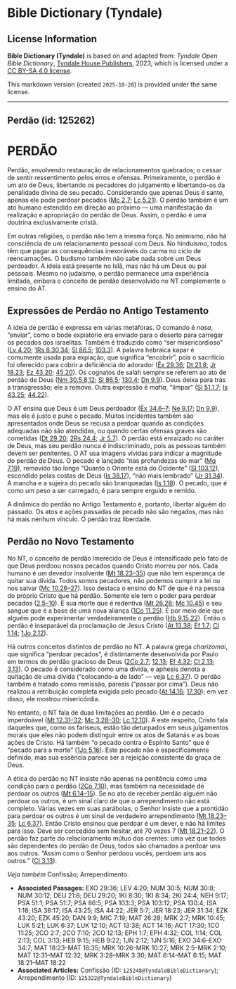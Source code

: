 # Bible Dictionary (Tyndale)

## License Information

**Bible Dictionary (Tyndale)** is based on and adapted from: _Tyndale Open Bible Dictionary_, [Tyndale House Publishers](https://tyndaleopenresources.com/), 2023, which is licensed under a [CC BY-SA 4.0 license](https://creativecommons.org/licenses/by-sa/4.0/legalcode.en).

This markdown version (created `2025-10-20`) is provided under the same license.



--------------------------------

## Perdão (id: 125262)

PERDÃO
======

Perdão, envolvendo restauração de relacionamentos quebrados; o cessar de sentir ressentimento pelos erros e ofensas. Primeiramente, o perdão é um ato de Deus, libertando os pecadores do julgamento e libertando\-os da penalidade divina de seu pecado. Considerando que apenas Deus é santo, apenas ele pode perdoar pecados ([Mc 2\.7](https://ref.ly/Mark2:7); [Lc 5\.21](https://ref.ly/Luke5:21)). O perdão também é um ato humano estendido em direção ao próximo — uma manifestação da realização e apropriação do perdão de Deus. Assim, o perdão é uma doutrina exclusivamente cristã.

Em outras religiões, o perdão não tem a mesma força. No animismo, não há consciência de um relacionamento pessoal com Deus. No hinduísmo, todos têm que pagar as consequências inexoráveis do carma no ciclo de reencarnações. O budismo também não sabe nada sobre um Deus perdoador. A ideia está presente no Islã, mas não há um Deus ou pai pessoais. Mesmo no judaísmo, o perdão permanece uma experiência limitada, embora o conceito de perdão desenvolvido no NT complemente o ensino do AT.

Expressões de Perdão no Antigo Testamento
-----------------------------------------

A ideia de perdão é expressa em várias metáforas. O comando é *nasa*, “enviar”, como o bode expiatório era enviado para o deserto para carregar os pecados dos israelitas. Também é traduzido como “ser misericordioso” ([Lv 4\.20](https://ref.ly/Lev4:20); [1Rs 8\.30,34](https://ref.ly/1Kgs8:30); [Sl 86\.5](https://ref.ly/Ps86:5); [103\.3](https://ref.ly/Ps103:3)). A palavra hebraica kapar é comumente usada para expiação, que significa “encobrir”, pois o sacrifício foi oferecido para cobrir a deficiência do adorador ([Êx 29\.36](https://ref.ly/Exod29:36); [Dt 21:8](https://ref.ly/Deut21:8); [Jr 18\.23](https://ref.ly/Jer18:23); [Ez 43\.20](https://ref.ly/Ezek43:20); [45\.20](https://ref.ly/Ezek45:20)). Os cognatos de salah sempre se referem ao ato de perdão de Deus ([Nm 30\.5,8,12](https://ref.ly/Num30:5); [Sl 86\.5](https://ref.ly/Ps86:5); [130\.4](https://ref.ly/Ps130:4); [Dn 9\.9](https://ref.ly/Dan9:9)). Deus deixa para trás a transgressão; ele a remove. Outra expressão é *maha*, “limpar” ([Sl 51\.1,7](https://ref.ly/Ps51:1); [Is 43\.25](https://ref.ly/Isa43:25); [44\.22](https://ref.ly/Isa44:22)).

O AT ensina que Deus é um Deus perdoador ([Êx 34\.6–7](https://ref.ly/Exod34:6-Exod34:7); [Ne 9\.17](https://ref.ly/Neh9:17); [Dn 9\.9](https://ref.ly/Dan9:9)), mas ele é justo e pune o pecado. Muitos incidentes também são apresentados onde Deus se recusa a perdoar quando as condições adequadas não são atendidas, ou quando certas ofensas graves são cometidas ([Dt 29\.20](https://ref.ly/Deut29:20); [2Rs 24\.4](https://ref.ly/2Kgs24:4); [Jr 5\.7](https://ref.ly/Jer5:7)). O perdão está enraizado no caráter de Deus, mas seu perdão nunca é indiscriminado, pois as pessoas também devem ser penitentes. O AT usa imagens vívidas para indicar a magnitude do perdão de Deus. O pecado é lançado “nas profundezas do mar” ([Mq 7\.19](https://ref.ly/Mic7:19)), removido tão longe “Quanto o Oriente está do Ocidente” ([Sl 103\.12](https://ref.ly/Ps103:12)), escondido pelas costas de Deus ([Is 38\.17](https://ref.ly/Isa38:17)), “não mais lembrado” ([Jr 31\.34](https://ref.ly/Jer31:34)). A mancha e a sujeira do pecado são branqueadas ([Is 1\.18](https://ref.ly/Isa1:18)). O pecado, que é como um peso a ser carregado, é para sempre erguido e remido.

A dinâmica do perdão no Antigo Testamento é, portanto, libertar alguém do passado. Os atos e ações passadas de pecado não são negados, mas não há mais nenhum vínculo. O perdão traz liberdade.

Perdão no Novo Testamento
-------------------------

No NT, o conceito de perdão imerecido de Deus é intensificado pelo fato de que Deus perdoou nossos pecados quando Cristo morreu por nós. Cada humano é um devedor insolvente ([Mt 18\.23–35](https://ref.ly/Matt18:23-Matt18:35)) que não tem esperança de quitar sua dívida. Todos somos pecadores, não podemos cumprir a lei ou nos salvar ([Mc 10\.26–27](https://ref.ly/Mark10:26-Mark10:27)). Isso destaca o ensino do NT de que é na pessoa do próprio Cristo que há perdão. Somente ele tem o poder para perdoar pecados ([2\.5–10](https://ref.ly/Mark2:5-Mark2:10)). É sua morte que é redentiva ([Mt 26\.28](https://ref.ly/Matt26:28); [Mc 10\.45](https://ref.ly/Mark10:45)) e seu sangue que é a base de uma nova aliança ([1Co 11\.25](https://ref.ly/1Cor11:25)). É por meio dele que alguém pode experimentar verdadeiramente o perdão ([Hb 9\.15,22](https://ref.ly/Heb9:15)). Então o perdão é inseparável da proclamação de Jesus Cristo ([At 13\.38](https://ref.ly/Acts13:38); [Ef 1\.7](https://ref.ly/Eph1:7); [Cl 1\.14](https://ref.ly/Col1:14); [1Jo 2\.12](https://ref.ly/1John2:12)).

Há outros conceitos distintos de perdão no NT. A palavra grega *charizomai*, que significa “perdoar pecados”, é distintamente desenvolvida por Paulo em termos do perdão gracioso de Deus ([2Co 2\.7](https://ref.ly/2Cor2:7); [12\.13](https://ref.ly/2Cor12:13); [Ef 4\.32](https://ref.ly/Eph4:32); [Cl 2\.13](https://ref.ly/Col2:13); [3\.13](https://ref.ly/Col3:13)). O pecado é considerado como uma dívida, e aphesis denota a quitação de uma dívida (“colocando\-a de lado” — veja [Lc 6\.37](https://ref.ly/Luke6:37)). O perdão também é tratado como remissão, paresis (“passar por cima”). Deus não realizou a retribuição completa exigida pelo pecado ([At 14\.16](https://ref.ly/Acts14:16); [17\.30](https://ref.ly/Acts17:30)); em vez disso, ele mostrou misericórdia.

No entanto, o NT fala de duas limitações ao perdão. Um é o pecado imperdoável ([Mt 12\.31–32](https://ref.ly/Matt12:31-Matt12:32); [Mc 3\.28–30](https://ref.ly/Mark3:28-Mark3:30); [Lc 12\.10](https://ref.ly/Luke12:10)). A este respeito, Cristo fala daqueles que, como os fariseus, estão tão deturpados em seus julgamentos morais que eles não podem distinguir entre os atos de Satanás e as boas ações de Cristo. Há também “o pecado contra o Espírito Santo” que é “pecado para a morte” ([1Jo 5\.16](https://ref.ly/1John5:16)). Este pecado não é especificamente definido, mas sua essência parece ser a rejeição consistente da graça de Deus.

A ética do perdão no NT insiste não apenas na penitência como uma condição para o perdão ([2Co 7\.10](https://ref.ly/2Cor7:10)), mas também na necessidade de perdoar os outros ([Mt 6\.14–15](https://ref.ly/Matt6:14-Matt6:15)). Se no ato de receber perdão alguém não perdoar os outros, é um sinal claro de que o arrependimento não está completo. Várias vezes em suas parábolas, o Senhor insiste que a prontidão para perdoar os outros é um sinal de verdadeiro arrependimento ([Mt 18\.23–35](https://ref.ly/Matt18:23-Matt18:35); [Lc 6\.37](https://ref.ly/Luke6:37)). Então Cristo ensinou que perdoar é um dever, e não há limites para isso. Deve ser concedido sem hesitar, até 70 vezes 7 ([Mt 18\.21–22](https://ref.ly/Matt18:21-Matt18:22)). O perdão faz parte do relacionamento mútuo dos crentes: uma vez que todos são dependentes do perdão de Deus, todos são chamados a perdoar uns aos outros. “Assim como o Senhor perdoou vocês, perdoem uns aos outros.” ([Cl 3\.13](https://ref.ly/Col3:13)).

*Veja também* Confissão; Arrependimento.

* **Associated Passages:** EXO 29:36; LEV 4:20; NUM 30:5; NUM 30:8; NUM 30:12; DEU 21:8; DEU 29:20; 1KI 8:30; 1KI 8:34; 2KI 24:4; NEH 9:17; PSA 51:1; PSA 51:7; PSA 86:5; PSA 103:3; PSA 103:12; PSA 130:4; ISA 1:18; ISA 38:17; ISA 43:25; ISA 44:22; JER 5:7; JER 18:23; JER 31:34; EZK 43:20; EZK 45:20; DAN 9:9; MIC 7:19; MAT 26:28; MRK 2:7; MRK 10:45; LUK 5:21; LUK 6:37; LUK 12:10; ACT 13:38; ACT 14:16; ACT 17:30; 1CO 11:25; 2CO 2:7; 2CO 7:10; 2CO 12:13; EPH 1:7; EPH 4:32; COL 1:14; COL 2:13; COL 3:13; HEB 9:15; HEB 9:22; 1JN 2:12; 1JN 5:16; EXO 34:6–EXO 34:7; MAT 18:23–MAT 18:35; MRK 10:26–MRK 10:27; MRK 2:5–MRK 2:10; MAT 12:31–MAT 12:32; MRK 3:28–MRK 3:30; MAT 6:14–MAT 6:15; MAT 18:21–MAT 18:22
* **Associated Articles:** Confissão (ID: `125248@TyndaleBibleDictionary`); Arrependimento (ID: `125322@TyndaleBibleDictionary`)

